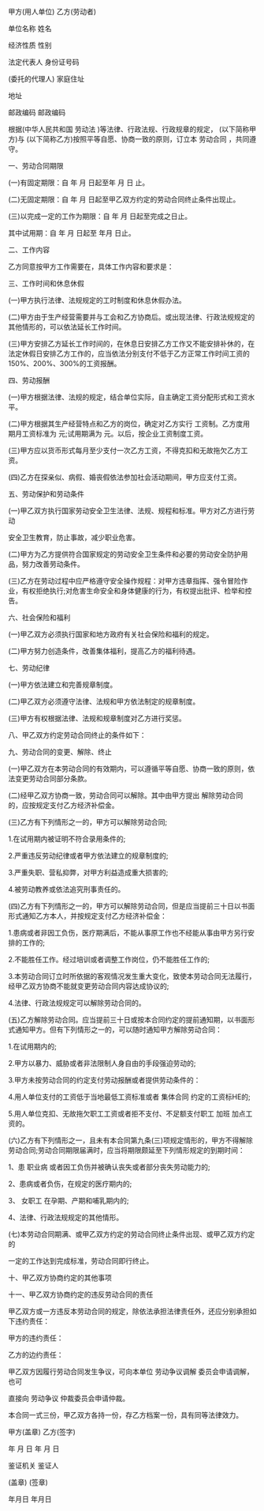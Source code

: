 
 


甲方(用人单位) 乙方(劳动者)


单位名称 姓名


经济性质 性别


法定代表人 身份证号码


(委托的代理人) 家庭住址


地址


邮政编码 邮政编码


根据(中华人民共和国
劳动法
)等法律、行政法规、行政规章的规定， (以下简称甲方)与 (以下简称乙方)按照平等自愿、协商一致的原则，订立本
劳动合同
，共同遵守。


一、劳动合同期限


(一)有固定期限：自 年 月 日起至年 月 日 止。


(二)无固定期限：自 年 月 日起至甲乙双方约定的劳动合同终止条件出现止。


(三)以完成一定的工作为期限：自 年 月 日起至完成之日止。


其中试用期：自 年 月 日起至 年月 日止。


二、工作内容


乙方同意按甲方工作需要在，具体工作内容和要求是：


三、工作时间和休息休假


(一)甲方执行法律、法规规定的工时制度和休息休假办法。


(二)甲方由于生产经营需要并与工会和乙方协商后。或出现法律、行政法规规定的其他情形的，可以依法延长工作时间。


(三)甲方安排乙方延长工作时间的，在休息日安排乙方工作又不能安排补休的，在法定休假日安排乙方工作的，应当依法分别支付不低于乙方正常工作时间工资的150%、200%、300%的工资报酬。


四、劳动报酬


(一)甲方根据法律、法规的规定，结合单位实际，自主确定工资分配形式和工资水平。


(二)甲方根据其生产经营特点和乙方的岗位，确定对乙方实行 工资制。乙方度用期月工资标准为 元;试用期满为 元。以后，按企业工资制度工资。


(三)甲方应以货币形式每月至少支付一次乙方工资，不得克扣和无故拖欠乙方工资。


(四)乙方在探亲似、病假、婚丧假依法参加社会活动期间，甲方应支付工资。


五、劳动保护和劳动条件


(一)甲乙双方执行国家劳动安全卫生法律、法规、规程和标准。甲方对乙方进行劳动


安全卫生教育，防止事故，减少职业危害。


(二)甲方为乙方提供符合国家规定的劳动安全卫生条件和必要的劳动安全防护用品，努力改善劳动条件。


(三)乙方在劳动过程中应严格遵守安全操作规程：对甲方违章指挥、强令冒险作业，有权拒绝执行;对危害生命安全和身体健康的行为，有权提出批评、检举和控告。


六、社会保险和福利


(一)甲乙双方必须执行国家和地方政府有关社会保险和福利的规定。


(二)甲方努力创造条件，改善集体福利，提高乙方的福利待遇。


七、劳动纪律


(一)甲方依法建立和完善规章制度。


(二)甲乙双方必须遵守法律、法规和甲方依法制定的规章制度。


(三)甲方有权根据法律、法规和规章制度对乙方进行奖惩。


八、甲乙双方约定劳动合同终止的条件如下：


九、劳动合同的变更、解除、终止


(一)甲乙双方在本劳动合同的有效期内，可以遵循平等自愿、协商一致的原则，依法变更劳动合同部分条款。


(二)经甲乙双方协商一致，劳动合同可以解除。其中由甲方提出
解除劳动合同
的，应按规定支付乙方经济补偿金。


(三)乙方有下列情形之一的，甲方可以解除劳动合同;


1.在试用期内被证明不符合录用条件的;


2.严重违反劳动纪律或者甲方依法建立的规章制度的;


3.严重失职、营私抑弊，对甲方利益造成重大损害的;


4.被劳动教养或依法追究刑事责任的。


(四)乙方有下列情形之一的，甲方可以解除劳动合同，但是应当提前三十日以书面形式通知乙方本人，并按规定支付乙方经济补偿金：


1.患病或者非因工负伤，医疗期满后，不能从事原工作也不经能从事由甲方另行安排的工作的;


2.不能胜任工作。经过培训或者调整工作岗位，仍不能胜任工作的;


3.本劳动合同订立时所依据的客观情况发生重大变化，致使本劳动合同无法履行，经甲乙双方协商不能就变更劳动合同内容达成协议的;


4.法律、行政法规规定可以解除劳动合同的。


(五)乙方解除劳动合同。应当提前三十日或按本合同约定的提前通知期，以书面形式通知甲方。但有下列情形之一的，可以随时通知甲方解除劳动合同：


1.在试用期内的;


2.甲方以暴力、威胁或者非法限制人身自由的手段强迫劳动的;


3.甲方未按劳动合同的约定支付劳动报酬或者提供劳动条件的：


4.用人单位支付的工资低于当地最低工资标准或者
集体合同
约定的工资标HE的;


5.用人单位克扣、无故拖欠职工工资或者拒不支付、不足额支付职工
加班
加点工资的。


(六)乙方有下列情形之一，且未有本合同第九条(三)项规定情形的，甲方不得解除劳动合同;劳动合同期限届满时，应当将期限颇延至下列情形规定的到期时间：


1、患
职业病
或者因工负伤并被确认丧失或者部分丧失劳动能力的;


2、患病或者负伤，在规定的医疗期内的;


3、
女职工
在孕期、产期和哺乳期内的;


4、法律、行政法规规定的其他情形。


(七)本劳动合同期满、或甲乙双方约定的劳动合同终止条件出现、或甲乙双方约定的


一定的工作达到完成标准，劳动合同即行终止。


十、甲乙双方协商约定的其他事项


十一、甲乙双方协商约定的违反劳动合同的责任


甲乙双方或一方违反本劳动合同的规定，除依法承担法律责任外，还应分别承担如下违约责任：


甲方的违约责任：


乙方的边约责任：


甲乙双方因履行劳动合同发生争议，可向本单位
劳动争议调解
委员会申请调解，也可


直接向
劳动争议
仲裁委员会申请仲裁。


本合同一式三份，甲乙双方各持一份，存乙方档案一份，具有同等法律效力。


甲方(盖章) 乙方(签字)


年 月 日 年 月 日


鉴证机关 鉴证人


(盖章) (签章)


年月日 年月日
 


 

 
 
 
 
 
  


  
 

  


  


  
 
 
 
 

